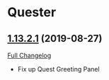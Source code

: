 # Quester

## [1.13.2.1](https://github.com/Nevcairiel/Quester/tree/1.13.2.1) (2019-08-27)
[Full Changelog](https://github.com/Nevcairiel/Quester/compare/1.13.2.0...1.13.2.1)

- Fix up Quest Greeting Panel  
